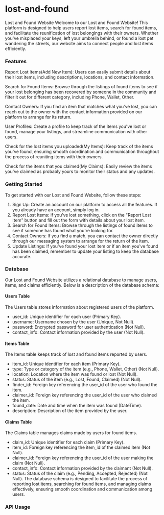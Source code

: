 # lost-and-found
Lost and Found Website
Welcome to our Lost and Found Website! This platform is designed to help users report lost items, search for found items, and facilitate the reunification of lost belongings with their owners. Whether you've misplaced your keys, left your umbrella behind, or found a lost pet wandering the streets, our website aims to connect people and lost items efficiently.

### Features

Report Lost Items(Add New Item): Users can easily submit details about their lost items, including descriptions, locations, and contact information.

Search for Found Items: Browse through the listings of found items to see if your lost belonging has been recovered by someone in the community and filter it out for different category, including Phone, Wallet, Other.

Contact Owners: If you find an item that matches what you've lost, you can reach out to the owner with the contact information provided on our platform to arrange for its return.

User Profiles: Create a profile to keep track of the items you've lost or found, manage your listings, and streamline communication with other users.

Check for the lost items you uploaded(My Items): Keep track of the items you've found, ensuring smooth coordination and communication throughout the process of reuniting items with their owners.

Check for the items that you claimed(My Claims): Easily review the items you've claimed as probably yours to monitor their status and any updates.


### Getting Started
To get started with our Lost and Found Website, follow these steps:

1. Sign Up: Create an account on our platform to access all the features. If you already have an account, simply log in.
2. Report Lost Items: If you've lost something, click on the "Report Lost Item" button and fill out the form with details about your lost item.
2. Search for Found Items: Browse through the listings of found items to see if someone has found what you're looking for.
3. Contact Owners: If you find a match, you can contact the owner directly through our messaging system to arrange for the return of the item.
4. Update Listings: If you've found your lost item or if an item you've found has been claimed, remember to update your listing to keep the database accurate.

### Database
Our Lost and Found Website utilizes a relational database to manage users, items, and claims efficiently. Below is a description of the database schema:

#### Users Table
The Users table stores information about registered users of the platform.

- user_id: Unique identifier for each user (Primary Key).
- username: Username chosen by the user (Unique, Not Null).
- password: Encrypted password for user authentication (Not Null).
- contact_info: Contact information provided by the user (Not Null).

#### Items Table
The Items table keeps track of lost and found items reported by users.

- item_id: Unique identifier for each item (Primary Key).
- type: Type or category of the item (e.g., Phone, Wallet, Other) (Not Null).
- location: Location where the item was found or lost (Not Null).
- status: Status of the item (e.g., Lost, Found, Claimed) (Not Null).
- finder_id: Foreign key referencing the user_id of the user who found the item.
- claimer_id: Foreign key referencing the user_id of the user who claimed the item.
- found_date: Date and time when the item was found (DateTime).
- description: Description of the item provided by the user.

#### Claims Table
The Claims table manages claims made by users for found items.

- claim_id: Unique identifier for each claim (Primary Key).
- item_id: Foreign key referencing the item_id of the claimed item (Not Null).
- claimer_id: Foreign key referencing the user_id of the user making the claim (Not Null).
- contact_info: Contact information provided by the claimant (Not Null).
- status: Status of the claim (e.g., Pending, Accepted, Rejected) (Not Null).
The database schema is designed to facilitate the process of reporting lost items, searching for found items, and managing claims effectively, ensuring smooth coordination and communication among users.

### API Usage
